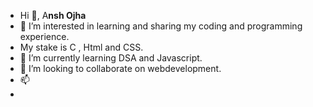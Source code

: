 - Hi 👋, A**nsh Ojha**
- 👀 I’m interested in learning and sharing my coding and programming experience.
- My stake is C , Html and CSS.
- 🌱 I’m currently learning DSA and Javascript.
- 💞️ I’m looking to collaborate on webdevelopment.
- 📫 
-  
